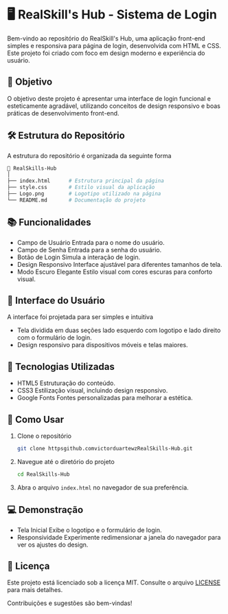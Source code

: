 # 🖥️ RealSkill's Hub - Sistema de Login

Bem-vindo ao repositório do RealSkill's Hub, uma aplicação front-end simples e responsiva para página de login, desenvolvida com HTML e CSS. Este projeto foi criado com foco em design moderno e experiência do usuário.

## 🚀 Objetivo

O objetivo deste projeto é apresentar uma interface de login funcional e esteticamente agradável, utilizando conceitos de design responsivo e boas práticas de desenvolvimento front-end.

## 🛠️ Estrutura do Repositório

A estrutura do repositório é organizada da seguinte forma

```bash
📂 RealSkills-Hub
│
├── index.html      # Estrutura principal da página
├── style.css       # Estilo visual da aplicação
├── Logo.png        # Logotipo utilizado na página
└── README.md       # Documentação do projeto
```

## 📚 Funcionalidades

- Campo de Usuário Entrada para o nome do usuário.
- Campo de Senha Entrada para a senha do usuário.
- Botão de Login Simula a interação de login.
- Design Responsivo Interface ajustável para diferentes tamanhos de tela.
- Modo Escuro Elegante Estilo visual com cores escuras para conforto visual.

## 🎨 Interface do Usuário

A interface foi projetada para ser simples e intuitiva
- Tela dividida em duas seções lado esquerdo com logotipo e lado direito com o formulário de login.
- Design responsivo para dispositivos móveis e telas maiores.

## 🔧 Tecnologias Utilizadas

- HTML5 Estruturação do conteúdo.
- CSS3 Estilização visual, incluindo design responsivo.
- Google Fonts Fontes personalizadas para melhorar a estética.

## 🏁 Como Usar

1. Clone o repositório

   ```bash
   git clone httpsgithub.comvictorduartewzRealSkills-Hub.git
   ```

2. Navegue até o diretório do projeto

   ```bash
   cd RealSkills-Hub
   ```

3. Abra o arquivo `index.html` no navegador de sua preferência.

## 💻 Demonstração

- Tela Inicial Exibe o logotipo e o formulário de login.
- Responsividade Experimente redimensionar a janela do navegador para ver os ajustes do design.

## 📝 Licença

Este projeto está licenciado sob a licença MIT. Consulte o arquivo [LICENSE](LICENSE) para mais detalhes.

Contribuições e sugestões são bem-vindas!
